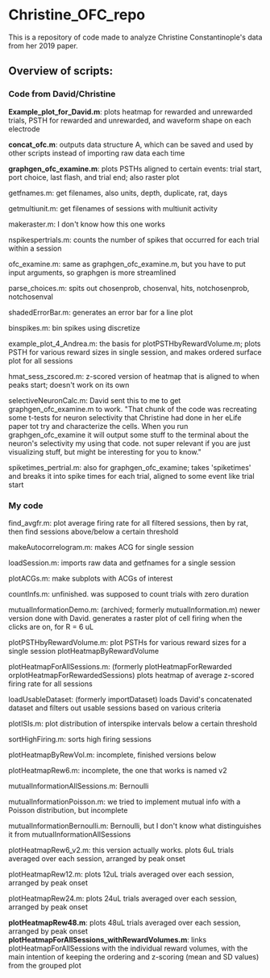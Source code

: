 # Christine_OFC_repo

This is a repository of code made to analyze Christine Constantinople's data from her 2019 paper.

## Overview of scripts:
### Code from David/Christine
**Example_plot_for_David.m**: plots heatmap for rewarded and unrewarded trials, PSTH for rewarded and unrewarded, and waveform shape on each electrode

**concat_ofc.m**: outputs data structure A, which can be saved and used by other scripts instead of importing raw data each time

**graphgen_ofc_examine.m**: plots PSTHs aligned to certain events: trial start, port choice, last flash, and trial end; also raster plot

getfnames.m: get filenames, also units, depth, duplicate, rat, days

getmultiunit.m: get filenames of sessions with multiunit activity

makeraster.m: I don't know how this one works

nspikespertrials.m: counts the number of spikes that occurred for each trial within a session

ofc_examine.m: same as graphgen_ofc_examine.m, but you have to put input arguments, so graphgen is more streamlined

parse_choices.m: spits out chosenprob, chosenval, hits, notchosenprob,  notchosenval

shadedErrorBar.m: generates an error bar for a line plot

binspikes.m: bin spikes using discretize

example_plot_4_Andrea.m: the basis for plotPSTHbyRewardVolume.m; plots PSTH for various reward sizes in single session, and makes ordered surface plot for all sessions

hmat_sess_zscored.m: z-scored version of heatmap that is aligned to when peaks start; doesn't work on its own

selectiveNeuronCalc.m: David sent this to me to get graphgen_ofc_examine.m to work. "That chunk of the code was recreating some t-tests for neuron selectivity that Christine had done in her eLife paper tot try and characterize the cells. When you run graphgen_ofc_examine it will output some stuff to the terminal about the neuron's selectivity my using that code. not super relevant if you are just visualizing stuff, but might be interesting for you to know."

spiketimes_pertrial.m: also for graphgen_ofc_examine; takes 'spiketimes' and breaks it into spike times for each trial, aligned to some event like trial start

### My code
find_avgfr.m: plot average firing rate for all filtered sessions, then by rat, then find sessions above/below a certain threshold

makeAutocorrelogram.m: makes ACG for single session

loadSession.m: imports raw data and getfnames for a single session

plotACGs.m: make subplots with ACGs of interest

countInfs.m: unfinished. was supposed to count trials with zero duration

mutualInformationDemo.m: (archived; formerly mutualInformation.m) newer version done with David. generates a raster plot of cell firing when the clicks are on, for R = 6 uL

plotPSTHbyRewardVolume.m: plot PSTHs for various reward sizes for a single session
plotHeatmapByRewardVolume

plotHeatmapForAllSessions.m: (formerly plotHeatmapForRewarded orplotHeatmapForRewardedSessions) plots heatmap of average z-scored firing rate for all sessions

loadUsableDataset: (formerly importDataset) loads David's concatenated dataset and filters out usable sessions based on various criteria

plotISIs.m: plot distribution of interspike intervals below a certain threshold

sortHighFiring.m: sorts high firing sessions

plotHeatmapByRewVol.m: incomplete, finished versions below

plotHeatmapRew6.m: incomplete, the one that works is named v2

mutualInformationAllSessions.m: Bernoulli

mutualInformationPoisson.m: we tried to implement mutual info with a Poisson distribution, but incomplete

mutualInformationBernoulli.m: Bernoulli, but I don't know what distinguishes it from mutualInformationAllSessions

plotHeatmapRew6_v2.m: this version actually works. plots 6uL trials averaged over each session, arranged by peak onset

plotHeatmapRew12.m: plots 12uL trials averaged over each session, arranged by peak onset

plotHeatmapRew24.m: plots 24uL trials averaged over each session, arranged by peak onset

**plotHeatmapRew48.m**: plots 48uL trials averaged over each session, arranged by peak onset
**plotHeatmapForAllSessions_withRewardVolumes.m**: links plotHeatmapForAllSessions with the individual reward volumes, with the main intention of keeping the ordering and z-scoring (mean and SD values) from the grouped plot
